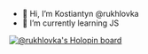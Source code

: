 - 👋 Hi, I’m Kostiantyn @rukhlovka
- 🌱 I’m currently learning JS

[![@rukhlovka's Holopin board](https://holopin.io/api/user/board?user=rukhlovka)](https://holopin.io/@rukhlovka)
<!---
rukhlovka/rukhlovka is a ✨ special ✨ repository because its `README.md` (this file) appears on your GitHub profile.
You can click the Preview link to take a look at your changes.
--->
